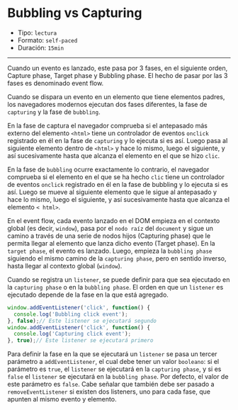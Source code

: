 # Bubbling vs Capturing

* Tipo: `lectura`
* Formato: `self-paced`
* Duración: `15min`

***

Cuando un evento es lanzado, este pasa por 3 fases, en el siguiente orden,
Capture phase, Target phase y Bubbling phase. El hecho de pasar por las 3
fases es denominado event flow.

Cuando se dispara un evento en un elemento que tiene elementos padres, los
navegadores modernos ejecutan dos fases diferentes, la fase de `capturing` y
la fase de `bubbling`.

En la fase de captura el navegador comprueba si el antepasado más externo del
elemento `<html>` tiene un controlador de eventos `onclick` registrado en él
en la fase de `capturing` y lo ejecuta si es así.
Luego pasa al siguiente elemento dentro de `<html>` y hace lo mismo, luego el
siguiente, y así sucesivamente hasta que alcanza el elemento en el que se hizo
`clic`.

En la fase de `bubbling` ocurre exactamente lo contrario, el navegador
comprueba si el elemento en el que se ha hecho `clic` tiene un controlador de
eventos `onclick` registrado en él en la fase de bubbling y lo ejecuta si es
así.
Luego se mueve al siguiente elemento que le sigue al antepasado y hace lo
mismo, luego el siguiente, y así sucesivamente hasta que alcanza el elemento `<
html>`.

En el event flow, cada evento lanzado en el DOM empieza en el contexto global
(es decir, `window`), pasa por el `nodo raíz` del `document` y sigue un
camino a través de una serie de nodos hijos (Capturing phase) que le permita
llegar al elemento que lanza dicho evento (Target phase).
En la `target phase`, el evento es lanzado. Luego, empieza la `bubbling phase`
siguiendo el mismo camino de la `capturing phase`, pero en sentido inverso,
hasta llegar al contexto global (`window`).

Cuando se registra un `listener`, se puede definir para que sea ejecutado en la
`capturing phase` o en la `bubbling phase`. El orden en que un `listener` es
ejecutado depende de la fase en la que está agregado.

```javascript
window.addEventListener('click', function() {
  console.log('Bubbling click event');
}, false);// Este listener se ejecutará segundo
window.addEventListener('click', function() {
  console.log('Capturing click event');
}, true);// Este listener se ejecutará primero
```

Para definir la fase en la que se ejecutará un `listener` se pasa un tercer
parámetro a `addEventListener`, el cual debe tener un valor `booleano`: si el
parámetro es `true`, el `listener` se ejecutará en la `capturing phase`, y si
es `false` el `listener` se ejecutará en la `bubbling phase`. Por defecto, el
valor de este parámetro es `false`. Cabe señalar que también debe ser pasado a
`removeEventListener` si existen dos listeners, uno para cada fase, que apunten
al mismo evento y elemento.
